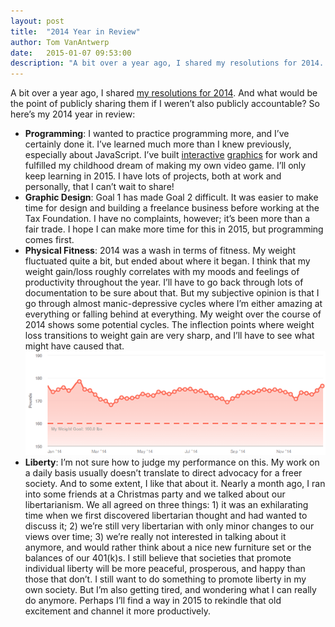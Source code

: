 ```yaml
---
layout: post
title:  "2014 Year in Review"
author: Tom VanAntwerp
date:   2015-01-07 09:53:00
description: "A bit over a year ago, I shared my resolutions for 2014. And what would be the point of publicly sharing them if I weren’t also publicly accountable?"
---
```


A bit over a year ago, I shared [my resolutions for 2014](http://tomvanantwerp.com/resolved/). And what would be the point of publicly sharing them if I weren’t also publicly accountable? So here’s my 2014 year in review:

* **Programming**: I wanted to practice programming more, and I’ve certainly done it. I’ve learned much more than I knew previously, especially about JavaScript. I’ve built [interactive](http://tomvanantwerp.com/us-companies-foreign-taxes-visualized-d3/) [graphics](http://tomvanantwerp.com/mapping-corporate-tax-rates-purchasing-power/) for work and fulfilled my childhood dream of making my own video game. I’ll only keep learning in 2015. I have lots of projects, both at work and personally, that I can’t wait to share!
* **Graphic Design**: Goal 1 has made Goal 2 difficult. It was easier to make time for design and building a freelance business before working at the Tax Foundation. I have no complaints, however; it’s been more than a fair trade. I hope I can make more time for this in 2015, but programming comes first.
* **Physical Fitness**: 2014 was a wash in terms of fitness. My weight fluctuated quite a bit, but ended about where it began. I think that my weight gain/loss roughly correlates with my moods and feelings of productivity throughout the year. I’ll have to go back through lots of documentation to be sure about that. But my subjective opinion is that I go through almost manic-depressive cycles where I’m either amazing at everything or falling behind at everything. My weight over the course of 2014 shows some potential cycles. The inflection points where weight loss transitions to weight gain are very sharp, and I’ll have to see what might have caused that.
![Weight in 2014](/images/weight-2014.png)
* **Liberty**: I’m not sure how to judge my performance on this. My work on a daily basis usually doesn’t translate to direct advocacy for a freer society. And to some extent, I like that about it. Nearly a month ago, I ran into some friends at a Christmas party and we talked about our libertarianism. We all agreed on three things: 1) it was an exhilarating time when we first discovered libertarian thought and had wanted to discuss it; 2) we’re still very libertarian with only minor changes to our views over time; 3) we’re really not interested in talking about it anymore, and would rather think about a nice new furniture set or the balances of our 401(k)s. I still believe that societies that promote individual liberty will be more peaceful, prosperous, and happy than those that don’t. I still want to do something to promote liberty in my own society. But I’m also getting tired, and wondering what I can really do anymore. Perhaps I’ll find a way in 2015 to rekindle that old excitement and channel it more productively.
